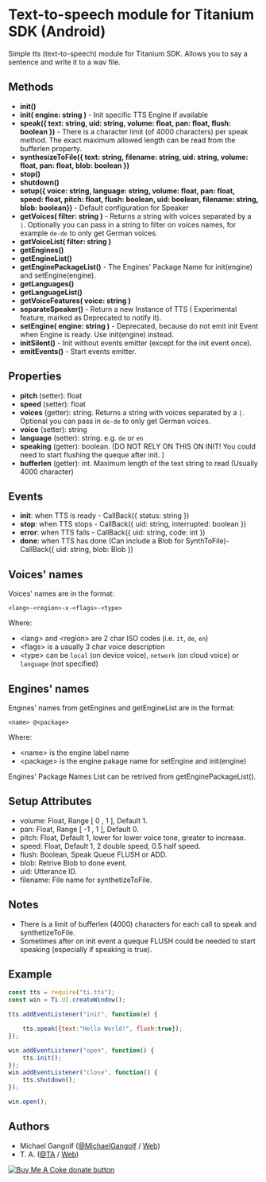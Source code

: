 # Text-to-speech module for Titanium SDK (Android)

Simple tts (text-to-speech) module for Titanium SDK. Allows you to say a sentence and write it to a wav file.

## Methods

-   <b>init()</b>
-   <b>init( engine: string )</b> - Init specific TTS Engine if available
-   <b>speak({ text: string, uid: string, volume: float, pan: float, flush: boolean })</b> - There is a character limit (of 4000 characters) per speak method. The exact maximum allowed length can be read from the bufferlen property.
-   <b>synthesizeToFile({ text: string, filename: string, uid: string, volume: float, pan: float, blob: boolean })</b>
-   <b>stop()</b>
-   <b>shutdown()</b>
-   <b>setup({ voice: string, language: string, volume: float, pan: float, speed: float, pitch: float, flush: boolean, uid: boolean, filename: string, blob: boolean})</b> - Default configuration for Speaker
-   <b>getVoices( filter: string )</b> - Returns a string with voices separated by a `|`. Optionally you can pass in a string to filter on voices names, for example `de-de` to only get German voices.
-   <b>getVoiceList( filter: string )</b>
-   <b>getEngines()</b>
-   <b>getEngineList()</b>
-   <b>getEnginePackageList()</b> - The Engines' Package Name for init(engine) and setEngine(engine).
-   <b>getLanguages()</b>
-   <b>getLanguageList()</b>
-   <b>getVoiceFeatures( voice: string )</b>
-   <b>separateSpeaker()</b> - Return a new Instance of TTS ( Experimental feature, marked as Deprecated to notify it).
-   <b>setEngine( engine: string )</b> - Deprecated, because do not emit init Event when Engine is ready. Use init(engine) instead.
-   <b>initSilent()</b> - Init without events emitter (except for the init event once).
-   <b>emitEvents()</b> - Start events emitter.


## Properties

-   <b>pitch</b> (setter): float
-   <b>speed</b> (setter): float
-   <b>voices</b> (getter): string. Returns a string with voices separated by a `|`. Optional you can pass in `de-de` to only get German voices.
-   <b>voice</b> (setter): string
-   <b>language</b> (setter): string. e.g. `de` or `en`
-   <b>speaking</b> (getter): boolean. (DO NOT RELY ON THIS ON INIT! You could need to start flushing the queque after init. )
-   <b>bufferlen</b> (getter): int. Maximum length of the text string to read (Usually 4000 character)

## Events

-   <b>init</b>: when TTS is ready - CallBack({ status: string })
-   <b>stop</b>: when TTS stops - CallBack({ uid: string, interrupted: boolean })
-   <b>error</b>: when TTS fails - CallBack({ uid: string, code: int })
-   <b>done</b>: when TTS has done (Can include a Blob for SynthToFile)- CallBack({ uid: string, blob: Blob })

## Voices' names

 Voices' names are in the format:

    <lang>-<region>-x-<flags>-<type>
    
 Where:
  - &lt;lang&gt; and &lt;region&gt; are 2 char ISO codes (i.e. `it`, `de`, `en`)
  - &lt;flags&gt; is a usually 3 char voice description
  - &lt;type&gt; can be `local` (on device voice), `network` (on cloud voice) or `language` (not specified)

## Engines' names

 Engines' names from getEngines and getEngineList are in the format:

    <name> @<package>
    
 Where:
  - &lt;name&gt; is the engine label name
  - &lt;package&gt; is the engine pakage name for setEngine and init(engine)

 Engines' Package Names List can be retrived from getEnginePackageList().

## Setup Attributes

 - volume: Float, Range [ 0 , 1 ], Default 1.
 - pan: Float, Range [ -1 , 1 ], Default 0.
 - pitch: Float, Default 1, lower for lower voice tone, greater to increase.
 - speed: Float, Default 1, 2 double speed, 0.5 half speed.
 - flush: Boolean, Speak Queue FLUSH or ADD.
 - blob: Retrive Blob to done event.
 - uid: Utterance ID.
 - filename: File name for synthetizeToFile.

## Notes

 - There is a limit of bufferlen (4000) characters for each call to speak and synthetizeToFile.
 - Sometimes after on init event a queque FLUSH could be needed to start speaking (especially if speaking is true).
 
## Example

```js
const tts = require("ti.tts");
const win = Ti.UI.createWindow();

tts.addEventListener("init", function(e) {

	tts.speak({text:"Hello World!", flush:true});
});

win.addEventListener("open", function() {
	tts.init();
});
win.addEventListener("close", function() {
	tts.shutdown();
});

win.open();
```


## Authors

* Michael Gangolf (<a href="https://github.com/m1ga">@MichaelGangolf</a> / <a href="https://www.migaweb.de">Web</a>)
* T. A. (<a href="https://github.com/informate">@TA</a> / <a href="https://www.informate.it">Web</a>)

<span class="badge-buymeacoffee"><a href="https://www.buymeacoffee.com/miga" title="donate"><img src="https://img.shields.io/badge/buy%20me%20a%20coke-donate-orange.svg" alt="Buy Me A Coke donate button" /></a></span>
